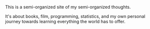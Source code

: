 

This is a semi-organized site of my semi-organized thoughts. 

It's about books, film, programming, statistics, and my own personal journey towards
learning everything the world has to offer.